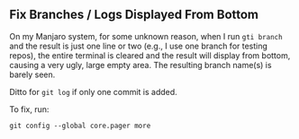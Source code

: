 Fix Branches / Logs Displayed From Bottom
----
On my Manjaro system, for some unknown reason, when I run `gti branch` and the
result is just one line or two (e.g., I use one branch for testing repos), the
entire terminal is cleared and the result will display from bottom, causing a
very ugly, large empty area. The resulting branch name(s) is barely seen.

Ditto for `git log` if only one commit is added.

To fix, run:
```
git config --global core.pager more
```